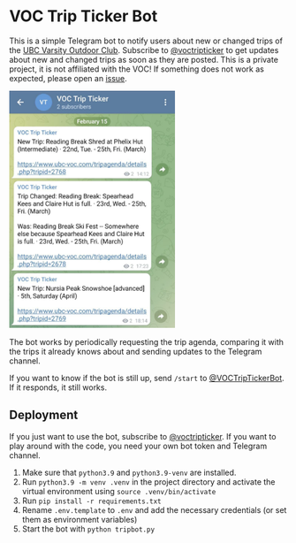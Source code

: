 # VOC Trip Ticker Bot

This is a simple Telegram bot to notify users about new or changed trips of the [UBC Varsity Outdoor
Club](https://www.ubc-voc.com/). Subscribe to [@voctripticker](https://t.me/voctripticker) to get
updates about new and changed trips as soon as they are posted. This is a private project, it is 
not affiliated with the VOC! If something does not work as expected, please open an 
[issue](https://github.com/felixbmuller/voc-trip-ticker/issues).

<img src="example.jpg" alt="A few example messages" width="300"/>

The bot works by periodically requesting the trip agenda, comparing it with the trips it already
knows about and sending updates to the Telegram channel. 

If you want to know if the bot is still up, send `/start` to
[@VOCTripTickerBot](https://t.me/VOCTripTickerBot). If it responds, it still works.

## Deployment

If you just want to use the bot, subscribe to [@voctripticker](https://t.me/voctripticker). If you
want to play around with the code, you need your own bot token and Telegram channel.

1. Make sure that `python3.9` and `python3.9-venv` are installed.
2. Run `python3.9 -m venv .venv` in the project directory and activate the virtual environment using
   `source .venv/bin/activate`
3. Run `pip install -r requirements.txt`
4. Rename `.env.template` to `.env` and add the necessary credentials (or set them as environment
   variables)
5. Start the bot with `python tripbot.py`

